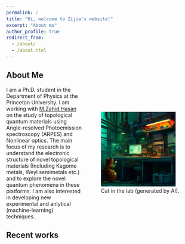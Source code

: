```yaml
---
permalink: /
title: "Hi, welcome to Zijia's website!"
excerpt: "About me"
author_profile: true
redirect_from: 
  - /about/
  - /about.html
---
```


## About Me

<div style="display: flex; align-items: center;">
    <div style="flex: 1; padding-right: 10px;">
        I am a Ph.D. student in the Department of Physics at the Princeton University. I am working with <a href="https://phy.princeton.edu/people/m-zahid-hasan">M.Zahid.Hasan</a> on the study of topological quantum materials using Angle-resolved Photoemission spectroscopy (ARPES) and Nonlinear optics. The main focus of my research is to understand the electronic structure of novel topological materials (Including Kagome metals, Weyl semimetals etc.) and to explore the novel quantum phenomena in these platforms. I am also interested in developing new experimental and anlytical (machine-learning) techniques.
    </div>
    <div>
        <figure>
           <img src="../images/cat_in_the_lab.jpg" alt="alt text" width="200" height="200">
            <figcaption>Cat in the lab (generated by AI).</figcaption>
        </figure>
    </div>
</div>



## Recent works









